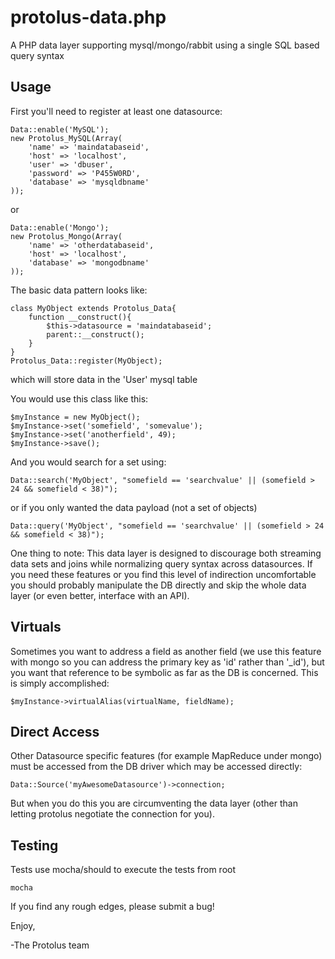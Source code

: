 protolus-data.php
===========

A PHP data layer supporting mysql/mongo/rabbit using a single SQL based query syntax

Usage
-----

First you'll need to register at least one datasource:

    Data::enable('MySQL');
    new Protolus_MySQL(Array(
        'name' => 'maindatabaseid',
        'host' => 'localhost',
        'user' => 'dbuser',
        'password' => 'P455W0RD',
        'database' => 'mysqldbname'
    ));
    
or 

    Data::enable('Mongo');
    new Protolus_Mongo(Array(
        'name' => 'otherdatabaseid',
        'host' => 'localhost',
        'database' => 'mongodbname'
    ));

The basic data pattern looks like:

    class MyObject extends Protolus_Data{
        function __construct(){
            $this->datasource = 'maindatabaseid';
            parent::__construct();
        }
    }
    Protolus_Data::register(MyObject);
    
which will store data in the 'User' mysql table
    
You would use this class like this:

    $myInstance = new MyObject();
    $myInstance->set('somefield', 'somevalue');
    $myInstance->set('anotherfield', 49);
    $myInstance->save();
    
And you would search for a set using:

    Data::search('MyObject', "somefield == 'searchvalue' || (somefield > 24 && somefield < 38)");
    
or if you only wanted the data payload (not a set of objects)

    Data::query('MyObject', "somefield == 'searchvalue' || (somefield > 24 && somefield < 38)");
    
One thing to note: This data layer is designed to discourage both streaming data sets and joins while normalizing query syntax across datasources. If you need these features or you find this level of indirection uncomfortable you should probably manipulate the DB directly and skip the whole data layer (or even better, interface with an API). 

Virtuals
--------
Sometimes you want to address a field as another field (we use this feature with mongo so you can address the primary key as 'id' rather than '_id'), but you want that reference to be symbolic as far as the DB is concerned. This is simply accomplished:

    $myInstance->virtualAlias(virtualName, fieldName);
    
Direct Access
-------------

Other Datasource specific features (for example MapReduce under mongo) must be accessed from the DB driver which may be accessed directly:

    Data::Source('myAwesomeDatasource')->connection;

But when you do this you are circumventing the data layer (other than letting protolus negotiate the connection for you).

Testing
-------
Tests use mocha/should to execute the tests from root

    mocha

If you find any rough edges, please submit a bug!

Enjoy,

-The Protolus team